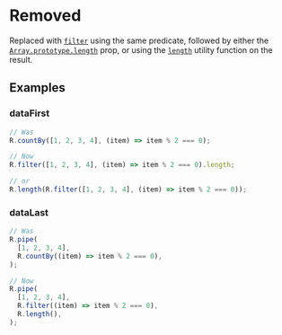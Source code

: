 # Removed

Replaced with [`filter`](/docs/#filter) using the same predicate, followed by
either the [`Array.prototype.length`](https://developer.mozilla.org/en-US/docs/Web/JavaScript/Reference/Global_Objects/Array/length)
prop, or using the [`length`](/docs/#length) utility function on the result.

## Examples

### dataFirst

```ts
// Was
R.countBy([1, 2, 3, 4], (item) => item % 2 === 0);

// Now
R.filter([1, 2, 3, 4], (item) => item % 2 === 0).length;

// or
R.length(R.filter([1, 2, 3, 4], (item) => item % 2 === 0));
```

### dataLast

```ts
// Was
R.pipe(
  [1, 2, 3, 4],
  R.countBy((item) => item % 2 === 0),
);

// Now
R.pipe(
  [1, 2, 3, 4],
  R.filter((item) => item % 2 === 0),
  R.length(),
);
```

